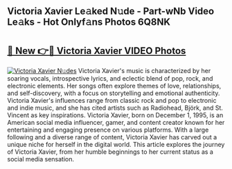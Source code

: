 ## Victoria Xavier Le𝚊ked N𝚞de - Part-wNb Video Le𝚊ks - Hot Onlyf𝚊ns Photos 6Q8NK

# <h2><a href="http://ac12297.deff.icu/?id=Victoria+Xavier">🔗 New 👉🔴 Victoria Xavier VIDEO Photos</a></h2>

[![Victoria Xavier N𝚞des](https://i.imgur.com/rIISA9y.gif)](http://ac12297.deff.icu/?id=Victoria+Xavier)
Victoria Xavier's music is characterized by her soaring vocals, introspective lyrics, and eclectic blend of pop, rock, and electronic elements. Her songs often explore themes of love, relationships, and self-discovery, with a focus on storytelling and emotional authenticity. Victoria Xavier's influences range from classic rock and pop to electronic and indie music, and she has cited artists such as Radiohead, Björk, and St. Vincent as key inspirations. Victoria Xavier, born on December 1, 1995, is an American social media influencer, gamer, and content creator known for her entertaining and engaging presence on various platforms. With a large following and a diverse range of content, Victoria Xavier has carved out a unique niche for herself in the digital world. This article explores the journey of Victoria Xavier, from her humble beginnings to her current status as a social media sensation.
